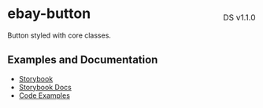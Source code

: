 <h1 style="display: flex; justify-content: space-between; align-items: center;">
    <span>
        ebay-button
    </span>
    <span style="font-weight: normal; font-size: medium; margin-bottom: -15px;">
        DS v1.1.0
    </span>
</h1>

Button styled with core classes.

## Examples and Documentation

- [Storybook](https://ebay.github.io/evo-web/ebayui-core/?path=/story/buttons-ebay-button)
- [Storybook Docs](https://ebay.github.io/evo-web/ebayui-core/?path=/docs/buttons-ebay-button)
- [Code Examples](https://github.com/eBay/evo-web/tree/main/packages/ebayui-core/src/components/ebay-button/examples)
